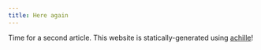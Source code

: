 ```yaml
---
title: Here again
---
```


Time for a second article. This website is statically-generated using [achille]!

[achille]: https://acatalepsie.fr/projects/achille
